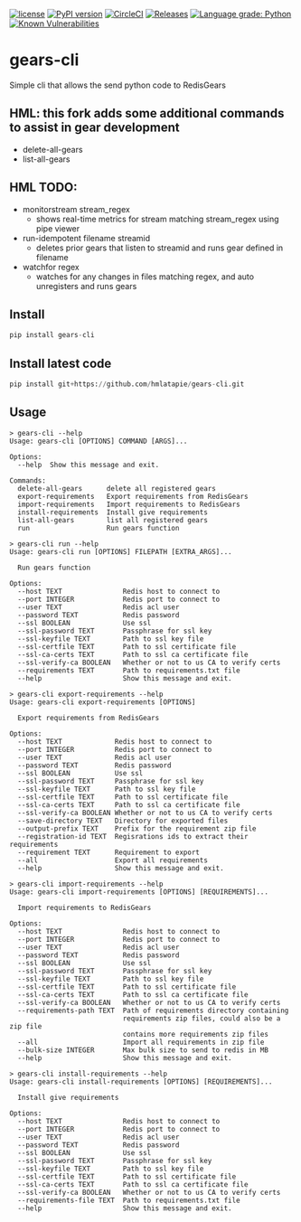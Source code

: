 [![license](https://img.shields.io/github/license/RedisGears/gears-cli.svg)](https://github.com/RedisGears/gears-cli)
[![PyPI version](https://badge.fury.io/py/gears-cli.svg)](https://badge.fury.io/py/gears-cli)
[![CircleCI](https://circleci.com/gh/RedisGears/gears-cli/tree/master.svg?style=svg)](https://circleci.com/gh/RedisGears/gears-cli/tree/master)
[![Releases](https://img.shields.io/github/release/RedisGears/gears-cli.svg)](https://github.com/RedisGears/gears-cli/releases/latest)
[![Language grade: Python](https://img.shields.io/lgtm/grade/python/g/RedisGears/gears-cli.svg?logo=lgtm&logoWidth=18)](https://lgtm.com/projects/g/RedisGears/gears-cli/context:python)
 [![Known Vulnerabilities](https://snyk.io/test/github/RedisGears/gears-cli/badge.svg?targetFile=requirements.txt)](https://snyk.io/test/github/RedisGears/gears-cli?targetFile=requirements.txt) 

# gears-cli
Simple cli that allows the send python code to RedisGears

## HML: this fork adds some additional commands to assist in gear development
* delete-all-gears
* list-all-gears
## HML TODO:
* monitorstream stream_regex
  * shows real-time metrics for stream matching stream_regex using pipe viewer
* run-idempotent filename streamid
  * deletes prior gears that listen to streamid and runs gear defined in filename
* watchfor regex
  * watches for any changes in files matching regex, and auto unregisters and runs gears

## Install
```python
pip install gears-cli
```

## Install latest code 

```python
pip install git+https://github.com/hmlatapie/gears-cli.git
```

## Usage
```
> gears-cli --help
Usage: gears-cli [OPTIONS] COMMAND [ARGS]...

Options:
  --help  Show this message and exit.

Commands:
  delete-all-gears      delete all registered gears
  export-requirements   Export requirements from RedisGears
  import-requirements   Import requirements to RedisGears
  install-requirements  Install give requirements
  list-all-gears        list all registered gears
  run                   Run gears function

> gears-cli run --help
Usage: gears-cli run [OPTIONS] FILEPATH [EXTRA_ARGS]...

  Run gears function

Options:
  --host TEXT               Redis host to connect to
  --port INTEGER            Redis port to connect to
  --user TEXT               Redis acl user
  --password TEXT           Redis password
  --ssl BOOLEAN             Use ssl
  --ssl-password TEXT       Passphrase for ssl key
  --ssl-keyfile TEXT        Path to ssl key file
  --ssl-certfile TEXT       Path to ssl certificate file
  --ssl-ca-certs TEXT       Path to ssl ca certificate file
  --ssl-verify-ca BOOLEAN   Whether or not to us CA to verify certs
  --requirements TEXT       Path to requirements.txt file
  --help                    Show this message and exit.

> gears-cli export-requirements --help
Usage: gears-cli export-requirements [OPTIONS]

  Export requirements from RedisGears

Options:
  --host TEXT             Redis host to connect to
  --port INTEGER          Redis port to connect to
  --user TEXT             Redis acl user
  --password TEXT         Redis password
  --ssl BOOLEAN           Use ssl
  --ssl-password TEXT     Passphrase for ssl key
  --ssl-keyfile TEXT      Path to ssl key file
  --ssl-certfile TEXT     Path to ssl certificate file
  --ssl-ca-certs TEXT     Path to ssl ca certificate file
  --ssl-verify-ca BOOLEAN Whether or not to us CA to verify certs
  --save-directory TEXT   Directory for exported files
  --output-prefix TEXT    Prefix for the requirement zip file
  --registration-id TEXT  Regisrations ids to extract their requirements
  --requirement TEXT      Requirement to export
  --all                   Export all requirements
  --help                  Show this message and exit.

> gears-cli import-requirements --help
Usage: gears-cli import-requirements [OPTIONS] [REQUIREMENTS]...

  Import requirements to RedisGears

Options:
  --host TEXT               Redis host to connect to
  --port INTEGER            Redis port to connect to
  --user TEXT               Redis acl user
  --password TEXT           Redis password
  --ssl BOOLEAN             Use ssl
  --ssl-password TEXT       Passphrase for ssl key
  --ssl-keyfile TEXT        Path to ssl key file
  --ssl-certfile TEXT       Path to ssl certificate file
  --ssl-ca-certs TEXT       Path to ssl ca certificate file
  --ssl-verify-ca BOOLEAN   Whether or not to us CA to verify certs
  --requirements-path TEXT  Path of requirements directory containing
                            requirements zip files, could also be a zip file
                            contains more requirements zip files
  --all                     Import all requirements in zip file
  --bulk-size INTEGER       Max bulk size to send to redis in MB
  --help                    Show this message and exit.

> gears-cli install-requirements --help
Usage: gears-cli install-requirements [OPTIONS] [REQUIREMENTS]...

  Install give requirements

Options:
  --host TEXT               Redis host to connect to
  --port INTEGER            Redis port to connect to
  --user TEXT               Redis acl user
  --password TEXT           Redis password
  --ssl BOOLEAN             Use ssl
  --ssl-password TEXT       Passphrase for ssl key
  --ssl-keyfile TEXT        Path to ssl key file
  --ssl-certfile TEXT       Path to ssl certificate file
  --ssl-ca-certs TEXT       Path to ssl ca certificate file
  --ssl-verify-ca BOOLEAN   Whether or not to us CA to verify certs
  --requirements-file TEXT  Path to requirements.txt file
  --help                    Show this message and exit.
```
